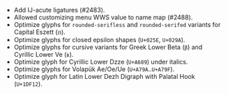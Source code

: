 * Add IJ-acute ligatures (#2483).
* Allowed customizing menu WWS value to name map (#2488).
* Optimize glyphs for `rounded-serifless` and `rounded-serifed` variants for Capital Eszett (`ẞ`).
* Optimize glyphs for closed epsilon shapes (`U+025E`, `U+029A`).
* Optimize glyphs for cursive variants for Greek Lower Beta (`β`) and Cyrillic Lower Ve (`в`).
* Optimize glyph for Cyrillic Lower Dzze (`U+A689`) under italics.
* Optimize glyphs for Volapük Ae/Oe/Ue (`U+A79A`..`U+A79F`).
* Optimize glyph for Latin Lower Dezh Digraph with Palatal Hook (`U+1DF12`).
